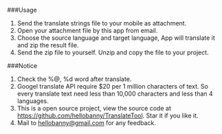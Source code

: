 ###Usage
1. Send the translate strings file to your mobile as attachment.
2. Open your attachment file by this app from email.
3. Choose the source language and target language, App will translate it and zip the result file.
4. Send the zip file to yourself. Unzip and copy the file to your project.


###Notice
1. Check the %@, %d word after translate.
2. Googel translate API require $20 per 1 million characters of text. So every translate text need less than 10,000 characters and less than 4 languages.
3. This is a open source project, view the source code at <https://github.com/hellobanny/TranslateTool>. Star it if you like it.
4. Mail to <hellobanny@gmail.com> for any feedback.